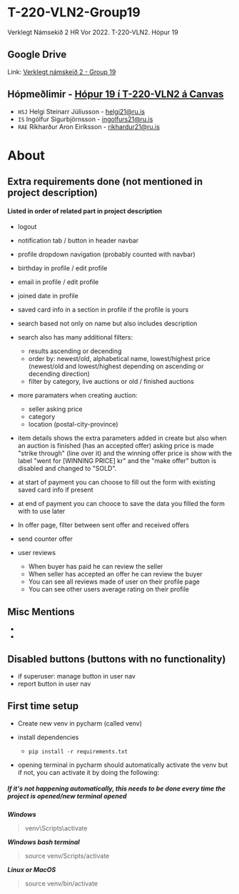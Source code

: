 # T-220-VLN2-Group19

Verklegt Námsekið 2 HR Vor 2022. T-220-VLN2. Hópur 19

## Google Drive

Link: [Verklegt námskeið 2 - Group 19](https://drive.google.com/drive/folders/1XHwv9RL6jLqjCWcG4RrQcmunrCCoBF6o?usp=sharing)

## Hópmeðlimir - [Hópur 19 í T-220-VLN2 á Canvas](https://reykjavik.instructure.com/groups/72331)

+ `HSJ` Helgi Steinarr Júlíusson - helgi21@ru.is
+ `IS` Ingólfur Sigurbjörnsson  - ingolfurs21@ru.is
+ `RAE` Ríkharður Aron Eiríksson - rikhardur21@ru.is

# About

## Extra requirements done (not mentioned in project description)
#### Listed in order of related part in project description
- logout
- notification tab / button in header navbar
- profile dropdown navigation (probably counted with navbar)
- birthday in profile / edit profile
- email in profile / edit profile
- joined date in profile
- saved card info in a section in profile if the profile is yours
- search based not only on name but also includes description
- search also has many additional filters:
  + results ascending or decending   
  + order by: newest/old, alphabetical name, lowest/highest price (newest/old and lowest/highest depending on ascending or decending direction)
  + filter by category, live auctions or old / finished auctions
- more paramaters when creating auction:
  + seller asking price
  + category
  + location (postal-city-province)
- item details shows the extra parameters added in create but also when an auction is finished (has an accepted offer) asking price is made "strike through" (line over it) and the winning offer price is show with the label "went for [WINNING PRICE] kr" and the "make offer" button is disabled and changed to "SOLD".
- at start of payment you can choose to fill out the form with existing saved card info if present
- at end of payment you can chooce to save the data you filled the form with to use later

- In offer page, filter between sent offer and received offers
- send counter offer
- user reviews
  + When buyer has paid he can review the seller
  + When seller has accepted an offer he can review the buyer
  + You can see all reviews made of user on their profile page
  + You can see other users average rating on their profile

## Misc Mentions
- 
-

## Disabled buttons (buttons with no functionality)
- if superuser: manage button in user nav
- report button in user nav


## First time setup
+ Create new venv in pycharm (called venv)
+ install dependencies

  + `pip install -r requirements.txt`

+ opening terminal in pycharm should automatically activate the venv but if not, you can activate it by doing the following:
##### If it's not happening automatically, this needs to be done every time the project is opened/new terminal opened

**_Windows_**
>venv\Scripts\activate

**_Windows bash terminal_**
>source venv/Scripts/activate

**_Linux or MacOS_**
>source venv/bin/activate
